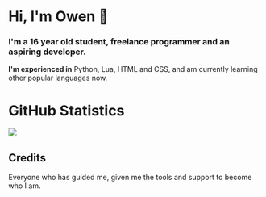 # Hi, I'm Owen 👋
### I'm a 16 year old student, freelance programmer and an aspiring developer.

**I'm experienced in** Python, Lua, HTML and CSS, and am currently learning other popular languages now.


# GitHub Statistics
  <img src="https://github-readme-stats.vercel.app/api?username=codesowen&count_private=true&show_icons=true&theme=gotham" />



## Credits
Everyone who has guided me, given me the tools and support to become who I am.
